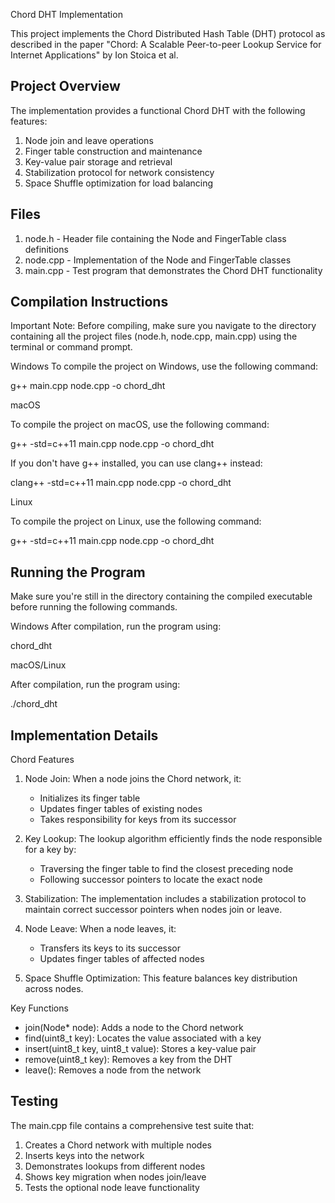Chord DHT Implementation

This project implements the Chord Distributed Hash Table (DHT) protocol as described in the paper "Chord: A Scalable Peer-to-peer Lookup Service for Internet Applications" by Ion Stoica et al.

## Project Overview

The implementation provides a functional Chord DHT with the following features:

1. Node join and leave operations
2. Finger table construction and maintenance
3. Key-value pair storage and retrieval
4. Stabilization protocol for network consistency
5. Space Shuffle optimization for load balancing 

## Files

1. node.h - Header file containing the Node and FingerTable class definitions
2. node.cpp - Implementation of the Node and FingerTable classes
3. main.cpp - Test program that demonstrates the Chord DHT functionality

## Compilation Instructions

Important Note: Before compiling, make sure you navigate to the directory containing all the project files (node.h, node.cpp, main.cpp) using the terminal or command prompt.

Windows
To compile the project on Windows, use the following command:

g++ main.cpp node.cpp -o chord_dht

macOS

To compile the project on macOS, use the following command:

g++ -std=c++11 main.cpp node.cpp -o chord_dht

If you don't have g++ installed, you can use clang++ instead:

clang++ -std=c++11 main.cpp node.cpp -o chord_dht

Linux

To compile the project on Linux, use the following command:

g++ -std=c++11 main.cpp node.cpp -o chord_dht

## Running the Program
Make sure you're still in the directory containing the compiled executable before running the following commands.

Windows
After compilation, run the program using:

chord_dht

macOS/Linux

After compilation, run the program using:

./chord_dht

## Implementation Details

Chord Features

1. Node Join: When a node joins the Chord network, it:
   - Initializes its finger table
   - Updates finger tables of existing nodes
   - Takes responsibility for keys from its successor

2. Key Lookup: The lookup algorithm efficiently finds the node responsible for a key by:
   - Traversing the finger table to find the closest preceding node
   - Following successor pointers to locate the exact node

3. Stabilization: The implementation includes a stabilization protocol to maintain correct successor pointers when nodes join or leave.

4. Node Leave: When a node leaves, it:
   - Transfers its keys to its successor
   - Updates finger tables of affected nodes

5. Space Shuffle Optimization: This feature balances key distribution across nodes.

Key Functions

- join(Node* node): Adds a node to the Chord network
- find(uint8_t key): Locates the value associated with a key
- insert(uint8_t key, uint8_t value): Stores a key-value pair
- remove(uint8_t key): Removes a key from the DHT
- leave(): Removes a node from the network

## Testing

The main.cpp file contains a comprehensive test suite that:

1. Creates a Chord network with multiple nodes
2. Inserts keys into the network
3. Demonstrates lookups from different nodes
4. Shows key migration when nodes join/leave
5. Tests the optional node leave functionality
